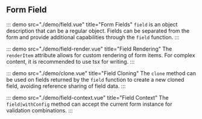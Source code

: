 ## Form Field

::: demo src="./demo/field.vue" title="Form Fields"
`field` is an object description that can be a regular object. Fields can be separated from the form and provide additional capabilities through the `field` function.
:::

::: demo src="./demo/field-render.vue" title="Field Rendering"
The `renderItem` attribute allows for custom rendering of form items. For complex content, it is recommended to use tsx for writing.
:::

::: demo src="./demo/clone.vue" title="Field Cloning"
The `clone` method can be used on fields returned by the `field` function to create a new cloned field, avoiding reference sharing of field data.
:::

::: demo src="./demo/field-context.vue" title="Field Context"
The `field|withConfig` method can accept the current form instance for validation combinations.
:::
